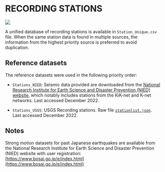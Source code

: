 # RECORDING STATIONS

![](recording_stations.png)

A unified database of recording stations is available in `Station_Unique.csv` file.
When the same station data is found in multiple sources, the information from the highest priority source is preferred to avoid duplication.


## Reference datasets

The reference datasets were used in the following priority order:

- `Stations_NIED`: Seismic data provided are downloaded from the [National Research Institute for Earth Science and Disaster Prevention (NIED) website](https://www.bosai.go.jp/e/index.html), which notably includes stations from the KiK-net and K-net networks. Last accessed December 2022.

- `Stations_USGS`: USGS Recording stations. Raw file [`stationlist.json`](https://earthquake.usgs.gov/earthquakes/eventpage/us600042fx/shakemap/intensity). Last accessed December 2022.


## Notes

Strong motion datasets for past Japanese earthquakes are available from the National Research Institute for Earth Science and Disaster Prevention (NIED) website with user registration: [https://www.bosai.go.jp/e/index.html](https://www.bosai.go.jp/e/index.html)
